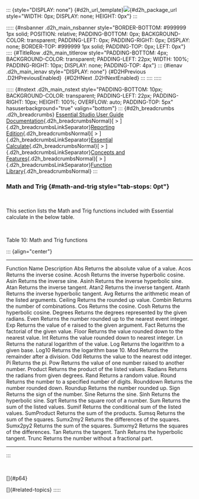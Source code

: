 ::: {style="DISPLAY: none"}
[](ms-xhelp:///?Id=d2h_url_template){#d2h_url_template}![](!package_url!){#d2h_package_url style="WIDTH: 0px; DISPLAY: none; HEIGHT: 0px"}
:::

::::: {#nsbanner .d2h_main_nsbanner style="BORDER-BOTTOM: #999999 1px solid; POSITION: relative; PADDING-BOTTOM: 0px; BACKGROUND-COLOR: transparent; PADDING-LEFT: 0px; PADDING-RIGHT: 0px; DISPLAY: none; BORDER-TOP: #999999 1px solid; PADDING-TOP: 0px; LEFT: 0px"}
:::: {#TitleRow .d2h_main_titlerow style="PADDING-BOTTOM: 4px; BACKGROUND-COLOR: transparent; PADDING-LEFT: 22px; WIDTH: 100%; PADDING-RIGHT: 10px; DISPLAY: none; PADDING-TOP: 4px"}
::: {#ienav .d2h_main_ienav style="DISPLAY: none"}
[](ms-xhelp:///?Id=dad39858-5abd-4b1f-b4ac-fc50225663af){#D2HPrevious .D2HPreviousEnabled}  [](ms-xhelp:///?Id=c87fefb8-35bd-42bb-a111-07590ea40977){#D2HNext .D2HNextEnabled}
:::
::::
:::::

::::: {#nstext .d2h_main_nstext style="PADDING-BOTTOM: 10px; BACKGROUND-COLOR: transparent; PADDING-LEFT: 22px; PADDING-RIGHT: 10px; HEIGHT: 100%; OVERFLOW: auto; PADDING-TOP: 5px" hasuserbackground="true" valign="bottom"}
::: {#d2h_breadcrumbs .d2h_breadcrumbs}
[Essential Studio User Guide Documentation](ms-xhelp:///?Id=12457748-09e3-4d74-a240-8e049cedf030){.d2h_breadcrumbsNormal}[ \> ]{.d2h_breadcrumbsLinkSeparator}[Reporting Edition](ms-xhelp:///?Id=027aa5b6-6676-4f93-ad23-c20e8c45792e){.d2h_breadcrumbsNormal}[ \> ]{.d2h_breadcrumbsLinkSeparator}[Essential Calculate](ms-xhelp:///?Id=2ea52c7f-a332-43bd-9ca7-2ea0898ff54e){.d2h_breadcrumbsNormal}[ \> ]{.d2h_breadcrumbsLinkSeparator}[Concepts and Features](ms-xhelp:///?Id=91222e44-d3ca-4392-8f0f-41bd2ae3dd3f){.d2h_breadcrumbsNormal}[ \> ]{.d2h_breadcrumbsLinkSeparator}[Function Library](ms-xhelp:///?Id=7f22dd56-cc2a-4a7f-bce3-060b1c950040){.d2h_breadcrumbsNormal}
:::

### Math and Trig {#math-and-trig style="tab-stops: 0pt"}

 

This section lists the Math and Trig functions included with Essential calculate in the below table.

 

Table 10: Math and Trig functions

::: {align="center"}
  --------------- -------------------------------------------------------------
  Function Name   Description
  Abs             Returns the absolute value of a value.
  Acos            Returns the inverse cosine.
  Acosh           Returns the inverse hyperbolic cosine.
  Asin            Returns the inverse sine.
  Asinh           Returns the inverse hyperbolic sine.
  Atan            Returns the inverse tangent.
  Atan2           Returns the inverse tangent.
  Atanh           Returns the inverse hyperbolic tangent.
  Avg             Returns the arithmetic mean of the listed arguments.
  Ceiling         Returns the rounded up value.
  Combin          Returns the number of combinations.
  Cos             Returns the cosine.
  Cosh            Returns the hyperbolic cosine.
  Degrees         Returns the degrees represented by the given radians.
  Even            Returns the number rounded up to the nearest event integer.
  Exp             Returns the value of e raised to the given argument.
  Fact            Returns the factorial of the given value.
  Floor           Returns the value rounded down to the nearest value.
  Int             Returns the value rounded down to nearest integer.
  Ln              Returns the natural logarithm of the value.
  Log             Returns the logarithm to a given base.
  Log10           Returns the logarithm base 10.
  Mod             Returns the remainder after a division.
  Odd             Returns the value to the nearest odd integer.
  Pi              Returns the pi.
  Pow             Returns the value of one number raised to another number.
  Product         Returns the product of the listed values.
  Radians         Returns the radians from given degrees.
  Rand            Returns a random value.
  Round           Returns the number to a specified number of digits.
  Rounddown       Returns the number rounded down.
  Roundup         Returns the number rounded up.
  Sign            Returns the sign of the number.
  Sine            Returns the sine.
  Sinh            Returns the hyperbolic sine.
  Sqrt            Returns the square root of a number.
  Sum             Returns the sum of the listed values.
  Sumif           Returns the conditional sum of the listed values.
  SumProduct      Returns the sum of the products.
  Sumsq           Returns the sum of the squares.
  Sumx2my2        Returns the differences of the squares.
  Sumx2py2        Returns the sum of the squares.
  Sumxmy2         Returns the squares of the differences.
  Tan             Returns the tangent.
  Tanh            Returns the hyperbolic tangent.
  Trunc           Returns the number without a fractional part.
  --------------- -------------------------------------------------------------
:::

 

[]{#p64} 

[]{#related-topics}
:::::
